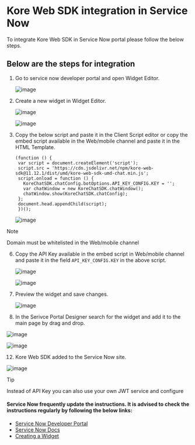 # Kore Web SDK integration in Service Now
To integrate Kore Web SDK in Service Now portal please follow the below steps. 


## Below are the steps for integration

1. Go to service now developer portal and open Widget Editor.

   ![image](https://github.com/user-attachments/assets/77814131-f24c-4590-a567-583cac4a132c)

2. Create a new widget in Widget Editor.

   ![image](https://github.com/user-attachments/assets/7273fa73-d92c-4a71-af90-314b02e9f034)

   ![image](https://github.com/user-attachments/assets/2d863b85-63b2-40c1-9478-42bdd34c3a9d)

4. Copy the below script and paste it in the Client Script editor or copy the embed script available in the Web/mobile channel and paste it in the HTML Template.
   ```
   (function () {
    var script = document.createElement('script');
    script.src = 'https://cdn.jsdelivr.net/npm/kore-web-sdk@11.12.1/dist/umd/kore-web-sdk-umd-chat.min.js';
    script.onload = function () {
      KoreChatSDK.chatConfig.botOptions.API_KEY_CONFIG.KEY = '';
      var chatWindow = new KoreChatSDK.chatWindow();
      chatWindow.show(KoreChatSDK.chatConfig);
    };
    document.head.appendChild(script);
    })();
   ```

   ![image](https://github.com/user-attachments/assets/3b73bb0e-2035-40e2-a3e7-57ece5f4544e)

> [!NOTE]
> Domain must be whitelisted in the Web/mobile channel

6. Copy the API Key available in the embed script in Web/mobile channel and paste it in the field `API_KEY_CONFIG.KEY` in the above script.

   ![image](https://github.com/user-attachments/assets/49106dd0-ccd1-4421-b99c-139c78bf499e)

   ![image](https://github.com/user-attachments/assets/6c686107-539b-4474-a0f5-ad7c32b50230)

8. Preview the widget and save changes. 

   ![image](https://github.com/user-attachments/assets/3b10c8d4-f82c-4614-8c6d-08614c664278)

10. In the Serivce Portal Designer search for the widget and add it to the main page by drag and drop.

   ![image](https://github.com/user-attachments/assets/353f71fe-5f8b-4d16-83f9-151a4c9a6de6)
   
   ![image](https://github.com/user-attachments/assets/f743005d-faea-4193-913f-91a159bfde19)

12. Kore Web SDK added to the Service Now site.

   ![image](https://github.com/user-attachments/assets/ce8af348-2096-43f8-8396-7eca6b015e99)


   > [!TIP]
   > Instead of API Key you can also use your own JWT service and configure


#### Service Now frequently update the instructions. It is advised to check the instructions regularly by following the below links:

* [Service Now Developer Portal](https://developer.servicenow.com/dev.do#!/reference)
* [Service Now Docs](https://www.servicenow.com/docs/)
* [Creating a Widget](https://www.servicenow.com/docs/bundle/washingtondc-platform-user-interface/page/build/service-portal/task/create-new-widget.html)
